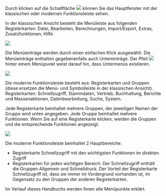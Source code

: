Durch klicken auf die Schaltfläche ![](http://xpecto.github.io/docs/img/img_1460976709067.png) können Sie das Hauptfenster mit der klassischen oder modernen Funktionsleiste sehen.

In der klassischen Ansicht besteht die Menüleiste aus folgenden Registerkarten: Datei, Bearbeiten, Berechnungen, Import/Export, Extras, Zusatzfunktionen, Hilfe. 

![](http://xpecto.github.io/docs/img/img_1430830864370.png)

Die Menüeinträge werden durch einen einfachen Klick ausgewählt. Die Menüeinträge enthalten gegebenenfalls auch Untereinträge. Der Pfeil ![](http://xpecto.github.io/docs/img/img_1430311875340.png) hinter einem Menüpunkt weist darauf hin, dass Untermenüs existieren.

![](http://xpecto.github.io/docs/img/img_1461046537662.png)

Die moderne Funktionsleiste besteht aus: Registerkarten und Gruppen (diese ersetzen die Menü- und Symbolleiste in der klassischen Ansicht).
Registerkarten: Schnellzugriff, Stammdaten, Vertrieb, Buchhaltung, Berichte und Massenaktionen, Datenbearbeitung, Suche, System.

Jede Registerkarte beinhaltet mehrere Gruppen, der jeweiligen Namen der Gruppe wird unten angegeben. Jede Gruppe beinhaltet mehrere Funktionen.
Wenn Sie auf eine Registerkarte klicken, werden die Gruppen und die entsprechende Funktionen angezeigt.

![](http://xpecto.github.io/docs/img/img_1461046874442.png)

Die moderne Funktionsleiste beinhaltet 2 Hauptbereiche:

 - Registerkarte Schnellzugriff mit den wichtigsten Funktionen im
   direkten Zugriff
 - Registerkarten für jeden wichtigen Bereich: 
Der Schnellzugriff enthält die Gruppen Allgemein und Schnelldruck. Der Vorteil der Registerkarte Schnellzugriff ist, dass sie immer im Vordergrund vorhanden ist, im Gegensatz zu den Gruppen der anderen Registerkarten.

Im Verlauf dieses Handbuchs werden Ihnen alle Menüpunkte erklärt.